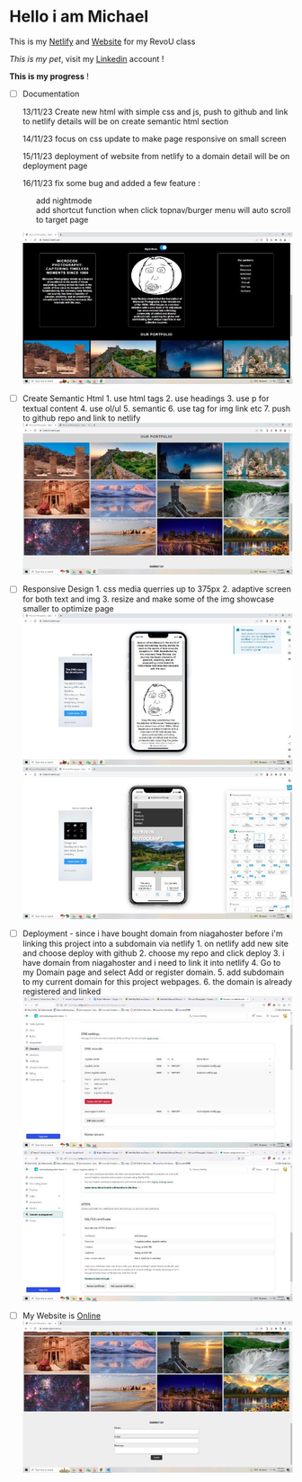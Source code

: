 # Hello i am Michael

This is my [Netlify](https://miphoto.netlify.app/) and [Website](https://photo.mypixiv.online/) for my RevoU class

_This is my pet_, visit my [Linkedin](https://www.linkedin.com/in/michael-wahyudin-922396229/?trk=people_directory&originalSubdomain=id) account !

**This is my progress** !

- [ ] Documentation
        <p>13/11/23 Create new html with simple css and js, push to github and link to netlify details will be on create semantic html section</p>
        <p>14/11/23 focus on css update to make page responsive on small screen</p>
        <p>15/11/23 deployment of website from netlify to a domain detail will be on deployment page</p>
        <p>16/11/23 fix some bug and added a few feature :
        <ol>add nightmode</ol><ol>add shortcut function when click topnav/burger menu will auto scroll to target page</ol></p>
        <img title="deployment md2" alt="deployment 2" src="/asset/ss5.jpg">
        <p></p>
        
- [ ] Create Semantic Html
        1. use html tags
        2. use headings
        3. use p for textual content
        4. use ol/ul
        5. semantic 
        6. use tag for img link etc 
        7. push to github repo and link to netlify
    <img title="deployment md1" alt="deployment 1" src="/asset/ss4.jpg">    
    
- [ ] Responsive Design
        1. css media querries up to 375px
        2. adaptive screen for both text and img 
        3. resize and make some of the img showcase smaller to optimize page
         <img title="deployment md1" alt="deployment 1" src="/asset/ss6.jpg"> 
         <img title="deployment md1" alt="deployment 1" src="/asset/ss3.jpg">    
       
- [ ] Deployment - since i have bought domain from niagahoster before i'm linking this project into a subdomain via netlify
         1. on netlify add new site and choose deploy with github
         2. choose my repo and click deploy
         3. i have domain from niagahoster and i need to link it into netlify
         4. Go to my Domain page and select Add or register domain.
         5. add subdomain to my current domain for this project webpages.
         6. the domain is already registered and linked 
        <img title="deployment md1" alt="deployment 1" src="/asset/ss1.jpg">
        <img title="deployment md2" alt="deployment 2" src="/asset/ss2.jpg">
- [ ] My Website is [Online](https://photo.mypixiv.online/)
        <img title="deployment md2" alt="deployment 2" src="/asset/ss7.jpg">